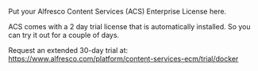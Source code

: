 Put your Alfresco Content Services (ACS) Enterprise License here.

ACS comes with a 2 day trial license that is automatically installed. 
So you can try it out for a couple of days.

Request an extended 30-day trial at: https://www.alfresco.com/platform/content-services-ecm/trial/docker
